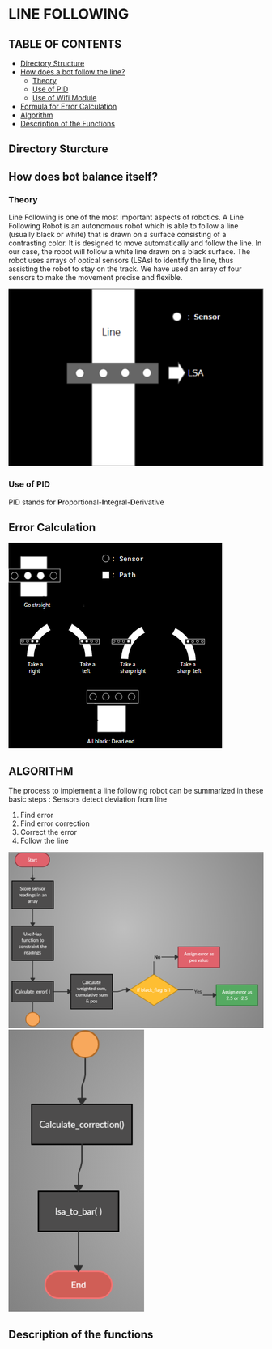 # LINE FOLLOWING

## TABLE OF CONTENTS


* [Directory Structure](#Directory-Structure)
* [How does a bot follow the line?](#How-bot-balance-itself?)
    * [Theory](#theory)
    * [Use of PID](#Use-of-pid)
    * [Use of Wifi Module](#)
* [Formula for Error Calculation](#formula-for-calculation-of-pitch-correction)
* [Algorithm](#algorithm)
* [Description of the Functions](#Description-of-the-functions)


## Directory Sturcture


## How does bot balance itself?


### Theory
Line Following is one of the most important aspects of robotics.
A Line Following Robot is an autonomous robot which is able to follow a line (usually black or white) that is drawn on a surface consisting of a contrasting color. It is designed to move automatically and follow the line. In our case, the robot will follow a white line drawn on a black surface.
The robot uses arrays of optical sensors (LSAs) to identify the line, thus assisting the robot to stay on the track. We have used an array of four sensors to make the movement precise and flexible.

![LSA image](./assets/line_following.png)

### Use of PID

PID stands for **P**roportional-**I**ntegral-**D**erivative

## Error Calculation
![curves](./assets/curves.png)

## ALGORITHM
The process to implement a line following robot can be summarized in these basic steps :
Sensors detect deviation from line
1. Find error
2. Find error correction
3. Correct the error
4. Follow the line
<!-- ![chart1](./assets/chart1.png) -->
<img src="./assets/chart1.png"></img>
![chart2](./assets/chart2.png)


## Description of the functions


